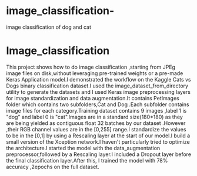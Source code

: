 # image_classification-
image classification of dog and cat
# Image_classification
This project shows how to do image classification ,starting from JPEg image files on disk,without leveraging pre-trained weights or a pre-made Keras Application model.I demonstrated the workflow on the Kaggle Cats vs Dogs binary classification dataset.I used the image_dataset_from_directory utility to generate the datasets and I used Keras image preprocessing layers for image standardization and data augmentation.It contains PetImages folder which contains two subfolders,Cat and Dog .Each subfolder contains image files for each category.Training dataset contains 9 images ,label 1 is "dog" and label 0 is "cat".Images are in a standard size(180*180) as they are being yielded as contiguous float 32 batches by our dataset .However ,their RGB channel values are in the [0,255] range.I standardize the values to be in the [0,1] by using a Rescaling layer at the start of our model.I build a small version of the Xception network.I haven't particularly tried to optimize the architecture.I started the model with the data_augmentation preprocessor,followed by a Rescaling layer.I included a  Dropout layer before the final classification layer.After this, I trained the model with 78% accuracy ,2epochs on the full dataset.
